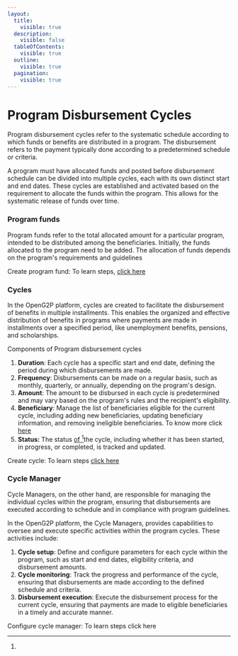 ```yaml
---
layout:
  title:
    visible: true
  description:
    visible: false
  tableOfContents:
    visible: true
  outline:
    visible: true
  pagination:
    visible: true
---
```


# Program Disbursement Cycles

Program disbursement cycles refer to the systematic schedule according to which funds or benefits  are distributed in a program. The disbursement refers to the payment typically done according to a predetermined schedule or criteria.&#x20;

A program must have allocated funds and posted  before disbursement schedule can be divided into multiple cycles, each with its own distinct start and end dates.  These cycles are established and activated based on the requirement to allocate the funds within the program. This allows for the systematic release of funds over time.

### Program funds

Program funds refer to the total allocated amount for a particular program, intended to be distributed among the beneficiaries. Initially, the funds allocated to the program need to be added. The allocation of funds depends on the program's requirements and guidelines

Create program fund: To learn steps, [click here](../functionality/program-disbursement-cycles/user-guides/create-program-fund.md)

### Cycles

In the OpenG2P platform, cycles are created to facilitate the disbursement of benefits in multiple installments. This enables the organized and effective distribution of benefits in programs where payments are made in installments over a specified period, like unemployment benefits, pensions, and scholarships.

Components of Program disbursement cycles

1. **Duration**: Each cycle has a specific start and end date, defining the period during which disbursements are made.
2. **Frequency**: Disbursements can be made on a regular basis, such as monthly, quarterly, or annually, depending on the program's design.
3. **Amount**: The amount to be disbursed in each cycle is predetermined and may vary based on the program's rules and the recipient's eligibility.
4. **Beneficiary**: Manage the list of beneficiaries eligible for the current cycle, including adding new beneficiaries, updating beneficiary information, and removing ineligible beneficiaries. To know more click [here](../functionality/beneficiary-management/)
5. **Status:** The status [of ](#user-content-fn-1)[^1]the cycle, including whether it has been started, in progress, or completed, is tracked and updated.

Create cycle: To learn steps [click here](../functionality/disbursement-cycles/in-kind-transfer/user-guides/create-and-approve-disbursement-cycle.md)

### Cycle Manager

Cycle Managers, on the other hand, are responsible for managing the individual cycles within the program, ensuring that disbursements are executed according to schedule and in compliance with program guidelines.

In the OpenG2P platform, the Cycle Managers, provides capabilities to oversee and execute specific activities within the program cycles. These activities include:

1. **Cycle setup**: Define and configure parameters for each cycle within the program, such as start and end dates, eligibility criteria, and disbursement amounts.
2. **Cycle monitoring**: Track the progress and performance of the cycle, ensuring that disbursements are made according to the defined schedule and criteria.
3. **Disbursement execution**: Execute the disbursement process for the current cycle, ensuring that payments are made to eligible beneficiaries in a timely and accurate manner.

Configure cycle manager: To learn steps click here

[^1]: 
